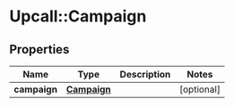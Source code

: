 # Upcall::Campaign

## Properties
Name | Type | Description | Notes
------------ | ------------- | ------------- | -------------
**campaign** | [**Campaign**](Campaign.md) |  | [optional] 


